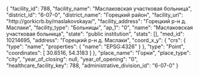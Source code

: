 {
    "facility_id": 788,
    "facility_name": "Маслаковская участковая больница",
    "district_id": "6-07-0",
    "district_name": "Горецкий район",
    "facility_url": "http:\/\/gorkicrb.by\/maslakovskaya\/",
    "facility_address": "Горецкий р-н д. Маслаки",
    "facility_type": "Больницы",
    "ap_1": "0",
    "name": "Маслаковская участковая больница",
    "state": "public institution",
    "stats": [],
    "med_id": 10214695,
    "address": "Горецкий р-н д. Маслаки",
    "coord_x_y": {
        "crs": {
            "type": "name",
            "properties": {
                "name": "EPSG:4326"
            }
        },
        "type": "Point",
        "coordinates": [
            30.6516,
            54.3183
        ]
    },
    "place_name": "Горки",
    "place_type": "city",
    "year_of_closing": null,
    "year_of_opening": "0",
    "healthcare_facility_key": 788,
    "administrative_division_id": "6-07-0"
}